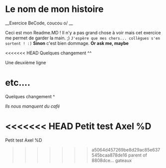# Le nom de mon histoire
__Exercice BeCode, coucou o/ __

Ceci est mon Readme.MD ! Il n'y a pas grand chose à voir mais cet exercice me permet de garder la main. ;)
```J'espère que mes chers... collègues s'en sortent ! :)```
__Sinon__ c'est bien dommage. **Or ask me, maybe**


<<<<<<< HEAD
Quelques changement ^^


Une deuxième ligne


etc....
=======
Quelques changement ^

_Ils nous manquent du café_  


<<<<<<< HEAD
Petit test Axel %D 
=======
Petit test Axel %D 
>>>>>>> a5064d457269be8d29ac85e637545bcaa878de16
>>>>>>> parent of 8808dce... gateaux
